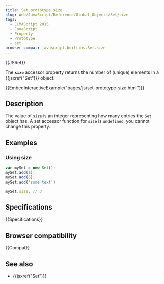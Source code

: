 ```yaml
---
title: Set.prototype.size
slug: Web/JavaScript/Reference/Global_Objects/Set/size
tags:
  - ECMAScript 2015
  - JavaScript
  - Property
  - Prototype
  - set
browser-compat: javascript.builtins.Set.size
---
```

{{JSRef}}

The **`size`** accessor property returns the number of (unique) elements in a
{{jsxref("Set")}} object.

{{EmbedInteractiveExample("pages/js/set-prototype-size.html")}}

## Description

The value of `size` is an integer representing how many entries the `Set` object
has. A set accessor function for `size` is `undefined`; you cannot change this
property.

## Examples

### Using size

```js
var mySet = new Set();
mySet.add(1);
mySet.add(5);
mySet.add('some text')

mySet.size; // 3
```

## Specifications

{{Specifications}}

## Browser compatibility

{{Compat}}

## See also

*   {{jsxref("Set")}}
